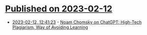 # [Published on 2023-02-12](index.md)

* [2023-02-12, 12:41:23](https://news.ycombinator.com/item?id=34762388) - [Noam Chomsky on ChatGPT: High-Tech Plagiarism, Way of Avoiding Learning](https://www.openculture.com/2023/02/noam-chomsky-on-chatgpt.html)
